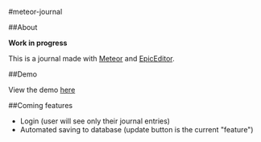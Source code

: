 #meteor-journal

##About

**Work in progress**

This is a journal made with [Meteor](https://www.meteor.com/) and
[EpicEditor](http://epiceditor.com/).

##Demo

View the demo [here](http://meteorjournal.meteor.com/)

##Coming features
* Login (user will see only their journal entries)
* Automated saving to database (update button is the current "feature")
